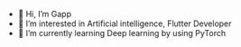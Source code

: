 - 👋 Hi, I’m Gapp
- 👀 I’m interested in Artificial intelligence, Flutter Developer
- 🌱 I’m currently learning Deep learning by using PyTorch

<!---
GapYodsaphon/GapYodsaphon is a ✨ special ✨ repository because its `README.md` (this file) appears on your GitHub profile.
You can click the Preview link to take a look at your changes.
--->
